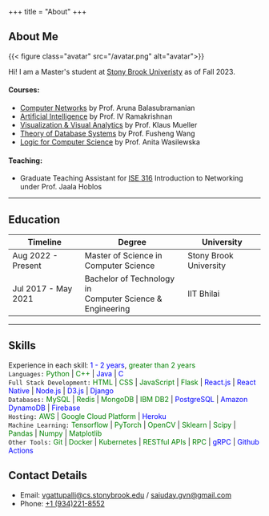 +++
title = "About"
+++

## About Me

{{< figure class="avatar" src="/avatar.png" alt="avatar">}}

Hi! I am a Master's student at [Stony Brook Univeristy](https://cs.stonybrook.edu/) as of Fall 2023.
#### Courses: 
* [Computer Networks](https://netsys.cs.stonybrook.edu/content/cse-534-fundamentals-computer-networks-0) by Prof. Aruna Balasubramanian 
* [Artificial Intelligence](https://www3.cs.stonybrook.edu/~cse537/) by Prof. IV Ramakrishnan
* [Visualization & Visual Analytics](https://www3.cs.stonybrook.edu/~mueller/teaching/cse564/index.html) by Prof. Klaus Mueller
* [Theory of Database Systems](https://www3.cs.stonybrook.edu/~fuswang/teaching.html#:~:text=CSE532%3A%20Theory%20of%20Database%20Systems%20(Stony%20Brook%20University)) by Prof. Fusheng Wang
* [Logic for Computer Science](https://www3.cs.stonybrook.edu/~cse541/) by Prof. Anita Wasilewska
#### Teaching:
* Graduate Teaching Assistant for [ISE 316](https://www.cs.stonybrook.edu/students/Undergraduate-Studies/courses/ISE316) Introduction to Networking under Prof. Jaala Hoblos

---

<!-- ## Research Interest

Lorem ipsum dolor sit amet, consectetur adipiscing elit. Aliquam finibus ipsum
ac erat aliquam dapibus. Vestibulum vehicula placerat ex, a consectetur odio
pharetra quis[^1]. Mauris id urna ante.

Fusce pharetra diam ac nisi aliquet, velegestas ex iaculis. Pellentesque
laoreet cursus tellus sed pellentesque. Praesent a rhoncus elit[^2]. Nunc
ipsum nisl, consequat sit amet pretium quis, gravida id ipsum. -->

<!-- ## Publications

In chronological order:
1. F.Bar, J.Doe: Effects of having a placeholder of a name
2. S.Holmes, J.Watson: Consequences of living with a sociopath in London -->

## Education

<!-- This is a [link](http://google.com). Something *italics* and something **bold**. -->

<!-- Here is a table: -->

Timeline | Degree | University |
---------|--------|------------|
Aug 2022 - Present  | Master of Science in <br/> Computer Science | Stony Brook University |
Jul 2017 - May 2021 | Bachelor of Technology in <br/> Computer Science & Engineering  | IIT Bhilai |

---

## Skills
Experience in each skill: <span style="color: blue;">1 - 2 years</span>, <span style="color: green;">greater than 2 years</span>
<br/>
`Languages:`  <span style="color: green;">Python</span> \| 
              <span style="color: green;">C++</span> \|
              <span style="color: blue;">Java</span> \|
              <span style="color: blue;">C</span>
<br/>
`Full Stack Development:` <span style="color: green;">HTML</span> \| 
                          <span style="color: green;">CSS</span> \|
                          <span style="color: green;">JavaScript</span> \|
                          <span style="color: green;">Flask</span> \|
                          <span style="color: blue;">React.js</span> \|
                          <span style="color: blue;">React Native</span> \|
                          <span style="color: blue;">Node.js</span> \|
                          <span style="color: blue;">D3.js</span> \|
                          <span style="color: blue;">Django</span>
<br/>
`Databases:`  <span style="color: green;">MySQL</span> \| 
              <span style="color: green;">Redis</span> \|
              <span style="color: green;">MongoDB</span> \|
              <span style="color: green;">IBM DB2</span> \|
              <span style="color: blue;">PostgreSQL</span> \|
              <span style="color: blue;">Amazon DynamoDB</span> \|
              <span style="color: blue;">Firebase</span>
<br/>
`Hosting:`  <span style="color: green;">AWS</span> \| 
            <span style="color: green;">Google Cloud Platform</span> \|
            <span style="color: blue;">Heroku</span>
<br/>
`Machine Learning:` <span style="color: green;">Tensorflow</span> \| 
                    <span style="color: green;">PyTorch</span> \|
                    <span style="color: green;">OpenCV</span> \|
                    <span style="color: green;">Sklearn</span> \|
                    <span style="color: green;">Scipy</span> \|
                    <span style="color: green;">Pandas</span> \|
                    <span style="color: green;">Numpy</span> \|
                    <span style="color: green;">Matplotlib</span>
<br/>
`Other Tools:`  <span style="color: green;">Git</span> \| 
                <span style="color: green;">Docker</span> \|
                <span style="color: green;">Kubernetes</span> \|
                <span style="color: green;">RESTful APIs</span> \|
                <span style="color: green;">RPC</span> \|
                <span style="color: blue;">gRPC</span> \|
                <span style="color: blue;">Github Actions</span>

<!-- Here is a `code` block:

```python
def is_elementary():
  return True
``` -->

## Contact Details

* Email: vgattupalli@cs.stonybrook.edu / saiuday.gvn@gmail.com
* Phone: [+1 (934)221-8552](tel:+19342218552)